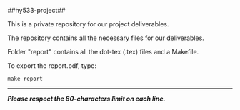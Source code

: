 ##hy533-project##

This is a private repository for our project deliverables.

The repository contains all the necessary files for our deliverables.  

Folder "report" contains all the dot-tex (.tex) files and a Makefile.

To export the report.pdf, type:

	make report

- - - -
***Please respect the 80-characters limit on each line.***
